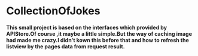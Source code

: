 # CollectionOfJokes
  **This small project is based on the interfaces which provided by APIStore.Of course ,it maybe a little simple.But the way of caching 
image had made me crazy.I didn't kown this before that and how to refresh the listview by the pages data from request result.**
